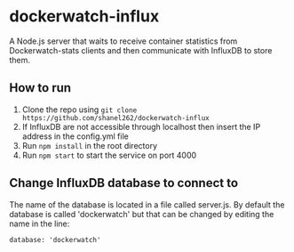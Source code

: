# dockerwatch-influx
A Node.js server that waits to receive container statistics from Dockerwatch-stats clients and then communicate with InfluxDB to store them. 

## How to run
1. Clone the repo using ```git clone https://github.com/shanel262/dockerwatch-influx```
2. If InfluxDB are not accessible through localhost then insert the IP address in the config.yml file
3. Run ```npm install``` in the root directory
4. Run ```npm start``` to start the service on port 4000

## Change InfluxDB database to connect to
The name of the database is located in a file called server.js. By default the database is called 'dockerwatch' but that can be changed by editing the name in the line:
```
database: 'dockerwatch'
```
